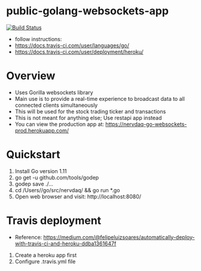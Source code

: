 # public-golang-websockets-app
[![Build Status](https://travis-ci.com/ncmd/nervdaq-golang-websockets-app.svg?token=yDgzEp78NY59NKQDq1hd&branch=master)](https://travis-ci.com/ncmd/nervdaq-golang-websockets-app)

- follow instructions: 
- https://docs.travis-ci.com/user/languages/go/
- https://docs.travis-ci.com/user/deployment/heroku/

# Overview
- Uses Gorilla websockets library
- Main use is to provide a real-time experience to broadcast data to all connected clients simultaneously
- This will be used for the stock trading ticker and transactions
- This is not meant for anything else; Use restapi app instead
- You can view the production app at: https://nervdaq-go-websockets-prod.herokuapp.com/

# Quickstart
1. Install Go version 1.11
2. go get -u github.com/tools/godep
3. godep save ./...
2. cd /Users/<username>/go/src/nervdaq/ && go run *.go
3. Open web browser and visit: http://localhost:8080/

# Travis deployment
- Reference: https://medium.com/@felipeluizsoares/automatically-deploy-with-travis-ci-and-heroku-ddba1361647f
1. Create a heroku app first
2. Configure .travis.yml file

